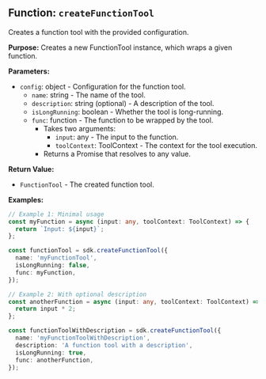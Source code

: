 ## Function: `createFunctionTool`

Creates a function tool with the provided configuration.

**Purpose:**
Creates a new FunctionTool instance, which wraps a given function.

**Parameters:**
- `config`: object - Configuration for the function tool.
  - `name`: string - The name of the tool.
  - `description`: string (optional) - A description of the tool.
  - `isLongRunning`: boolean - Whether the tool is long-running.
  - `func`: function - The function to be wrapped by the tool.
    - Takes two arguments:
      - `input`: any - The input to the function.
      - `toolContext`: ToolContext - The context for the tool execution.
    - Returns a Promise that resolves to any value.

**Return Value:**
- `FunctionTool` - The created function tool.

**Examples:**
```typescript
// Example 1: Minimal usage
const myFunction = async (input: any, toolContext: ToolContext) => {
  return `Input: ${input}`;
};

const functionTool = sdk.createFunctionTool({
  name: 'myFunctionTool',
  isLongRunning: false,
  func: myFunction,
});

// Example 2: With optional description
const anotherFunction = async (input: any, toolContext: ToolContext) => {
  return input * 2;
};

const functionToolWithDescription = sdk.createFunctionTool({
  name: 'myFunctionToolWithDescription',
  description: 'A function tool with a description',
  isLongRunning: true,
  func: anotherFunction,
});
```